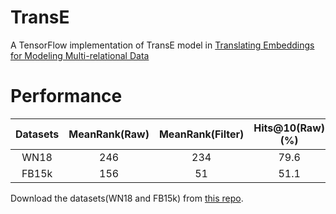 # TransE
A TensorFlow implementation of TransE model in [Translating Embeddings for Modeling
Multi-relational Data](https://www.utc.fr/~bordesan/dokuwiki/_media/en/transe_nips13.pdf)

# Performance
| Datasets | MeanRank(Raw) | MeanRank(Filter) | Hits@10(Raw)(%) | Hits@10(Filter)(%) | Epochs |
| :------: | :-----------: | :--------------: | :-------------: | :----------------: | :----: |
| WN18 | 246 | 234 | 79.6 | 93.5 | 800 |
| FB15k | 156 | 51 | 51.1 | 81.3 | 1000 |

Download the datasets(WN18 and FB15k) from [this repo](https://github.com/thunlp/KB2E).
